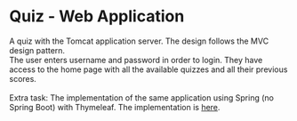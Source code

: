 # Quiz - Web Application
A quiz with the Tomcat application server. The design follows the MVC design pattern. <br>
The user enters username and password in order to login. They have access to the home page with all the available quizzes and all their previous scores. 
<br> <br>
Extra task: The implementation of the same application using Spring (no Spring Boot) with Thymeleaf. The implementation is [here](https://github.com/xrisaD/NetworkProgramming-Assignment3).
